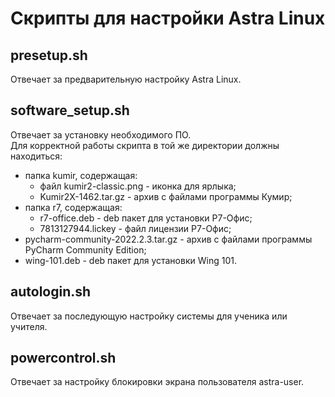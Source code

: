 
# Скрипты для настройки Astra Linux  

## presetup.sh  
Отвечает за предварительную настройку Astra Linux.  

## software_setup.sh  
Отвечает за установку необходимого ПО.  
Для корректной работы скрипта в той же директории должны находиться:
* папка kumir, содержащая:
  * файл kumir2-classic.png - иконка для ярлыка;
  * Kumir2X-1462.tar.gz - архив с файлами программы Кумир;
* папка r7, содержащая:
  * r7-office.deb - deb пакет для установки Р7-Офис;
  * 7813127944.lickey - файл лицензии Р7-Офис;
* pycharm-community-2022.2.3.tar.gz - архив с файлами программы PyCharm Community Edition;
* wing-101.deb - deb пакет для установки Wing 101.

## autologin.sh
Отвечает за последующую настройку системы для ученика или учителя.

## powercontrol.sh
Отвечает за настройку блокировки экрана пользователя astra-user.
